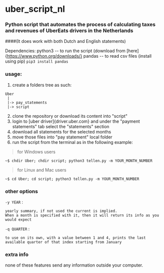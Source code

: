 # uber_script_nl
### Python script that automates the process of calculating taxes and revenues of UberEats drivers in the Netherlands

####(It does work with both Dutch and English statements)

Dependencies:
  python3 -- to run the script (download from [here]{https://www.python.org/downloads/}
    pandas -- to read csv files (install using pip)
    	`pip3 install pandas`

### usage:

  1. create a folders tree as such:

    Uber
     |
     |-> pay_statements
     |-> script

  2. clone the repository or download its content into "script"  
  3. login to [uber driver]{driver.uber.com} and under the "payment statements" tab select the "statements" section
  4. download all statements for the selected months
  5. move those files into "pay statement" local folder
  6. run the script from the terminal as in the following example:

  > for Windows users

  `~$ chdir Uber; chdir script; python3 tellen.py -m YOUR_MONTH_NUMBER`

  > for Linux and Mac users

  `~$ cd Uber; cd script; python3 tellen.py -m YOUR_MONTH_NUMBER`

### other options

  `-y YEAR` :

    yearly summary, if not used the current is implied.
    When a month is specified with it, then it will return its info as you would expect

  `-q QUARTER` :

    to use on its own, with a value between 1 and 4, prints the last available quarter of that index starting from January

### extra info

  none of these features send any information outside your computer.
